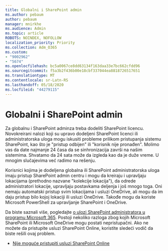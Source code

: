 ```yaml
---
title: Globalni i SharePoint admin
ms.author: pebaum
author: pebaum
manager: mnirkhe
ms.audience: Admin
ms.topic: article
ROBOTS: NOINDEX, NOFOLLOW
localization_priority: Priority
ms.collection: Adm_O365
ms.custom:
- "9002962"
- "5674"
ms.openlocfilehash: bc5a0067ce8dd63134f163daa33e7bc662cfdd96
ms.sourcegitcommit: f5a3b2f436b00e18cbf337044ea8818726517651
ms.translationtype: MT
ms.contentlocale: sr-Latn-RS
ms.lasthandoff: 05/18/2020
ms.locfileid: "44279115"
---
```

# <a name="global-and-sharepoint-admin"></a>Globalni i SharePoint admin

Za globalnu i SharePoint adminza treba dodeliti SharePoint licencu. Novokreirani nalozi koji su upravo dodeljeni SharePoint licenci ili administratorska uloga mogu iskusiti probleme prilikom pristupanja sistemu SharePoint, kao što je "pristup odbijen" ili "korisnik nije pronađen". Molimo vas da date najmanje 24 časa da se sinhronizacija završi na našim sistemima. Shvatamo da 24 sata može da izgleda kao da je duže vreme. U mnogim slučajevima već radimo na rešenju.

Korisnici kojima je dodeljena globalna ili SharePoint administratorska uloga imaju pristup SharePoint admin centru i mogu da kreiraju i upravljaju lokacijama (prethodno nazvane "kolekcije lokacija"), da odrede administratori lokacije, upravljaju postavkama deljenja i još mnogo toga. Oni nemaju automatski pristup svim lokacijama i usluzi OneDrive, ali mogu da im daju pristup bilo kojoj lokaciji ili usluzi OneDrive. Takođe mogu da koriste Microsoft PowerShell za upravljanje SharePoint i OneDrive.

Da biste saznali više, pogledajte [o ulozi SharePoint administratora u programu Microsoft 365](https://docs.microsoft.com/sharepoint/sharepoint-admin-role).
Postoji nekoliko razloga zbog kojih Microsoft SharePoint ili Microsoft OneDrive mogu postati nepristupačni. Ako ne možete da pristupite usluzi SharePoint Online, koristite sledeći vodič da biste rešili ovaj problem.

- [Nije moguće pristupiti usluzi SharePoint Online](https://docs.microsoft.com/sharepoint/troubleshoot/sharing-and-permissions/sharepoint-online-inaccessible)

